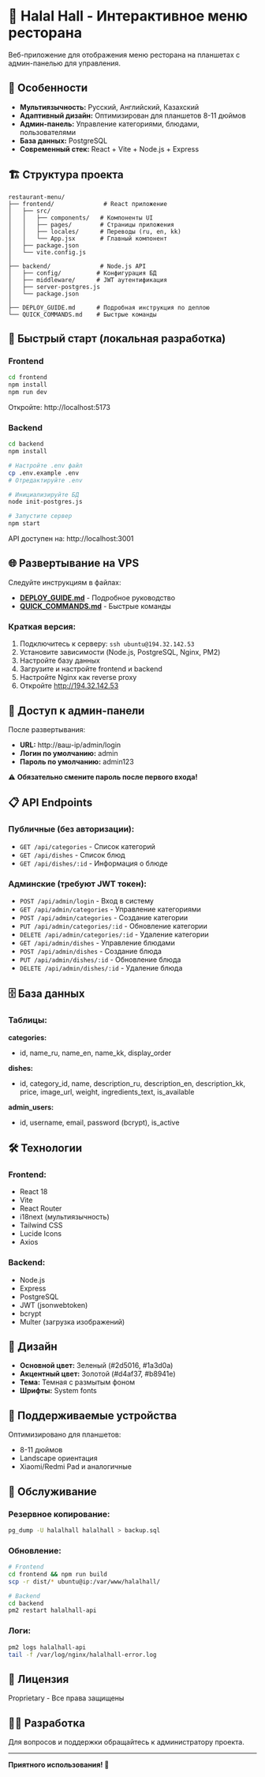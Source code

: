 # 🍜 Halal Hall - Интерактивное меню ресторана

Веб-приложение для отображения меню ресторана на планшетах с админ-панелью для управления.

## 📱 Особенности

- **Мультиязычность:** Русский, Английский, Казахский
- **Адаптивный дизайн:** Оптимизирован для планшетов 8-11 дюймов
- **Админ-панель:** Управление категориями, блюдами, пользователями
- **База данных:** PostgreSQL
- **Современный стек:** React + Vite + Node.js + Express

## 🏗️ Структура проекта

```
restaurant-menu/
├── frontend/              # React приложение
│   ├── src/
│   │   ├── components/   # Компоненты UI
│   │   ├── pages/        # Страницы приложения
│   │   ├── locales/      # Переводы (ru, en, kk)
│   │   └── App.jsx       # Главный компонент
│   ├── package.json
│   └── vite.config.js
│
├── backend/              # Node.js API
│   ├── config/          # Конфигурация БД
│   ├── middleware/      # JWT аутентификация
│   ├── server-postgres.js
│   └── package.json
│
├── DEPLOY_GUIDE.md      # Подробная инструкция по деплою
└── QUICK_COMMANDS.md    # Быстрые команды
```

## 🚀 Быстрый старт (локальная разработка)

### Frontend

```bash
cd frontend
npm install
npm run dev
```

Откройте: http://localhost:5173

### Backend

```bash
cd backend
npm install

# Настройте .env файл
cp .env.example .env
# Отредактируйте .env

# Инициализируйте БД
node init-postgres.js

# Запустите сервер
npm start
```

API доступен на: http://localhost:3001

## 🌐 Развертывание на VPS

Следуйте инструкциям в файлах:
- **[DEPLOY_GUIDE.md](./DEPLOY_GUIDE.md)** - Подробное руководство
- **[QUICK_COMMANDS.md](./QUICK_COMMANDS.md)** - Быстрые команды

### Краткая версия:

1. Подключитесь к серверу: `ssh ubuntu@194.32.142.53`
2. Установите зависимости (Node.js, PostgreSQL, Nginx, PM2)
3. Настройте базу данных
4. Загрузите и настройте frontend и backend
5. Настройте Nginx как reverse proxy
6. Откройте http://194.32.142.53

## 🔑 Доступ к админ-панели

После развертывания:
- **URL:** http://ваш-ip/admin/login
- **Логин по умолчанию:** admin
- **Пароль по умолчанию:** admin123

⚠️ **Обязательно смените пароль после первого входа!**

## 📋 API Endpoints

### Публичные (без авторизации):
- `GET /api/categories` - Список категорий
- `GET /api/dishes` - Список блюд
- `GET /api/dishes/:id` - Информация о блюде

### Админские (требуют JWT токен):
- `POST /api/admin/login` - Вход в систему
- `GET /api/admin/categories` - Управление категориями
- `POST /api/admin/categories` - Создание категории
- `PUT /api/admin/categories/:id` - Обновление категории
- `DELETE /api/admin/categories/:id` - Удаление категории
- `GET /api/admin/dishes` - Управление блюдами
- `POST /api/admin/dishes` - Создание блюда
- `PUT /api/admin/dishes/:id` - Обновление блюда
- `DELETE /api/admin/dishes/:id` - Удаление блюда

## 🗄️ База данных

### Таблицы:

**categories:**
- id, name_ru, name_en, name_kk, display_order

**dishes:**
- id, category_id, name, description_ru, description_en, description_kk, price, image_url, weight, ingredients_text, is_available

**admin_users:**
- id, username, email, password (bcrypt), is_active

## 🛠️ Технологии

### Frontend:
- React 18
- Vite
- React Router
- i18next (мультиязычность)
- Tailwind CSS
- Lucide Icons
- Axios

### Backend:
- Node.js
- Express
- PostgreSQL
- JWT (jsonwebtoken)
- bcrypt
- Multer (загрузка изображений)

## 🎨 Дизайн

- **Основной цвет:** Зеленый (#2d5016, #1a3d0a)
- **Акцентный цвет:** Золотой (#d4af37, #b8941e)
- **Тема:** Темная с размытым фоном
- **Шрифты:** System fonts

## 📱 Поддерживаемые устройства

Оптимизировано для планшетов:
- 8-11 дюймов
- Landscape ориентация
- Xiaomi/Redmi Pad и аналогичные

## 🔧 Обслуживание

### Резервное копирование:
```bash
pg_dump -U halalhall halalhall > backup.sql
```

### Обновление:
```bash
# Frontend
cd frontend && npm run build
scp -r dist/* ubuntu@ip:/var/www/halalhall/

# Backend
cd backend
pm2 restart halalhall-api
```

### Логи:
```bash
pm2 logs halalhall-api
tail -f /var/log/nginx/halalhall-error.log
```

## 📄 Лицензия

Proprietary - Все права защищены

## 👨‍💻 Разработка

Для вопросов и поддержки обращайтесь к администратору проекта.

---

**Приятного использования! 🎉**
